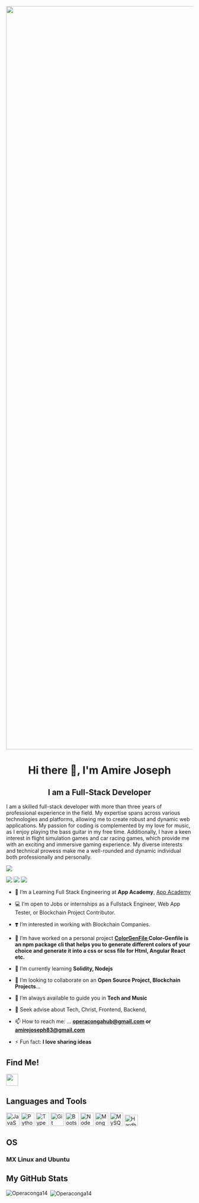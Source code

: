 <img src="./code.gif" width="2000">

<h1 align="center">Hi there 👋, I'm Amire Joseph</h1>
<h2 align="center"> <b> I am a Full-Stack Developer </b></h2>

<p>
I am a skilled full-stack developer with more than three years of professional experience in the field. My expertise spans across various technologies and platforms, allowing me to create robust and dynamic web applications. My passion for coding is complemented by my love for music, as I enjoy playing the bass guitar in my free time. Additionally, I have a keen interest in flight simulation games and car racing games, which provide me with an exciting and immersive gaming experience. My diverse interests and technical prowess make me a well-rounded and dynamic individual both professionally and personally.
</p>


<p align="left">
<!-- Twitter Account -->
<img src="https://komarev.com/ghpvc/?username=Operaconga14">
</p><a>
<img src="https://img.shields.io/twitter/follow/AmireJosep60985?logo=twitter&style=for-the-badge">
</a>
<!-- Github Account -->
<a href="https://www.github.com/operaconga14" target="_blank" rel="noreferrer"><img
src="https://img.shields.io/github/followers/operaconga14?logo=github&style=for-the-badge" /></a>
</a>
<!-- Linkedin Account-->
<a href="https://www.linkedin.com/in/joseph-amire-528099232/">
<img src="https://img.shields.io/twitter/follow/AmireJosep60985?logo=twitter&style=for-the-badge">
</a>



- 🏫 I’m a Learning Full Stack Engineering at **App Academy**, <a href="https://my.appacademy.io/">App Academy</a>

- 💻 I’m open to Jobs or internships as a Fullstack Engineer, Web App Tester, or Blockchain Project Contributor.

- ❣️ I’m interested in working with Blockchain Companies.

- 🔭 I’m have worked on a personal project **<a href="https://www.npmjs.com/package/color-genfile"> ColorGenFile </a> Color-Genfile is an npm package cli that helps you to generate different colors of your choice and generate it into a css or scss file for Html, Angular React etc.**

- 🌱 I’m currently learning **Solidity, Nodejs**

- 👯 I’m looking to collaborate on an **Open Source Project, Blockchain Projects**...

- 🤔 I’m always available to guide you in **Tech and Music**

- 💬 Seek advise about Tech, Christ, Frontend, Backend,

- 📫 How to reach me: ... **operacongahub@gmail.com or amirejoseph83@gmail.com**

- ⚡ Fun fact: **I love sharing ideas**


## Find Me!



<p align="left"> <a href="https://www.github.com/Operaconga14" target="_blank" rel="noreferrer"> <picture> <source media="(prefers-color-scheme: dark)" srcset="https://raw.githubusercontent.com/danielcranney/readme-generator/main/public/icons/socials/github-dark.svg" /> <source media="(prefers-color-scheme: light)" srcset="https://raw.githubusercontent.com/danielcranney/readme-generator/main/public/icons/socials/github.svg" /> <img src="https://raw.githubusercontent.com/danielcranney/readme-generator/main/public/icons/socials/github.svg" width="32" height="32" /> </picture> </a>

</p>

## Languages and Tools

<p align="left">
<!-- JavaScript -->
<a href="https://developer.mozilla.org/en-US/docs/Web/JavaScript" target="_blank" rel="noreferrer"><img src="https://raw.githubusercontent.com/danielcranney/readme-generator/main/public/icons/skills/javascript-colored.svg" width="36" height="36" alt="JavaScript" /></a>
<!-- Python -->
<a href="https://www.python.org/" target="_blank" rel="noreferrer"><img src="https://raw.githubusercontent.com/danielcranney/readme-generator/main/public/icons/skills/python-colored.svg" width="36" height="36" alt="Python" /></a>
<!-- Typscript -->
<a href="https://www.typescriptlang.org/" target="_blank" rel="noreferrer"><img src="https://raw.githubusercontent.com/danielcranney/readme-generator/main/public/icons/skills/typescript-colored.svg" width="36" height="36" alt="TypeScript" /></a>
<!-- Git -->
<a href="https://git-scm.com/" target="_blank" rel="noreferrer"><img src="https://raw.githubusercontent.com/danielcranney/readme-generator/main/public/icons/skills/git-colored.svg" width="36" height="36" alt="Git" /></a>
<!-- BootStrap -->
<a href="https://getbootstrap.com/" target="_blank" rel="noreferrer"><img src="https://raw.githubusercontent.com/danielcranney/readme-generator/main/public/icons/skills/bootstrap-colored.svg" width="36" height="36" alt="Bootstrap" /></a>
<!-- Node Js -->
<a href="https://nodejs.org/en/" target="_blank" rel="noreferrer"><img src="https://raw.githubusercontent.com/danielcranney/readme-generator/main/public/icons/skills/nodejs-colored.svg" width="36" height="36" alt="NodeJS" /></a>
<!-- Mongo Db -->
<a href="https://www.mongodb.com/" target="_blank" rel="noreferrer"><img src="https://raw.githubusercontent.com/danielcranney/readme-generator/main/public/icons/skills/mongodb-colored.svg" width="36" height="36" alt="MongoDB" /></a>
<!-- Mysql -->
<a href="https://www.mysql.com/" target="_blank" rel="noreferrer"><img src="https://raw.githubusercontent.com/danielcranney/readme-generator/main/public/icons/skills/mysql-colored.svg" width="36" height="36" alt="MySQL" /></a>
<!-- Solidity -->
<a href="https://hardhat.org/" target="_blank" rel="noreferrer"><img src="https://seeklogo.com/images/H/hardhat-logo-888739EBB4-seeklogo.com.png" width="36" height="30" alt="Hardhat - Solidity"></a>
</p>
</p>

## OS
### MX Linux and Ubuntu




<!-- ## Support Me -->

<p>
    <!-- <a href="https://www.buymeacoffee.com/operaconga">
      <img src="https://cdn.buymeacoffee.com/buttons/v2/default-yellow.png" width="150" style="border-radius: 0;"/>
    </a> -->
    <!-- <a href="https://www.buymeacoffee.com/operaconga"><img src="https://img.buymeacoffee.com/button-api/?text=Buy me a coffee&emoji=&slug=operaconga&button_colour=FFDD00&font_colour=000000&font_family=Bree&outline_colour=000000&coffee_colour=ffffff" /></a> -->
<!-- </p> -->




<h2>My GitHub Stats</h2>


<p><img align="left" src="https://github-readme-stats.vercel.app/api/top-langs?username=Operaconga14&show_icons=true&locale=en&layout=compact&theme=github_dark_dimmed" alt="Operaconga14" /></p>

<p>&nbsp;<img align="center" src="https://github-readme-stats.vercel.app/api?username=Operaconga14&show_icons=true&locale=en&theme=github_dark_dimmed" alt="Operaconga14" /></p>

